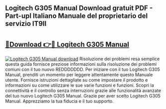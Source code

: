 ## Logitech G305 Manual Download gratuit PDF - Part-upI Italiano Manuale del proprietario del servizio lT9Il

# <h2><a href="http://dfdujt1.blite.top/?on=Logitech+G305+Manual">🔗Download 👉🔴 Logitech G305 Manual</a></h2>

[![Logitech G305 Manual download](https://i.imgur.com/lujVjoI.png)](http://dfdujt1.blite.top/?on=Logitech+G305+Manual)
Risoluzione dei problemi resa semplice questa guida fornisce preziose informazioni sulla risoluzione dei problemi comuni con il tuo nuovo REDDDDDDD. Per iniziare con il tuo Logitech G305 Manual, prenditi un momento per leggere attentamente questo Manuale utente. Fornisce istruzioni dettagliate su come impostare il prodotto e informazioni su come utilizzare le sue varie funzioni e funzioni. Scopri la connettività e il controllo senza interruzioni grazie alle funzionalità avanzate del tuo nuovo Logitech G305 Manual. Grazie per aver scelto Logitech G305 Manual. Apprezziamo la tua fiducia e il tuo supporto.
